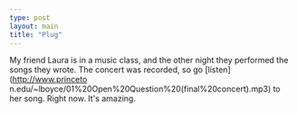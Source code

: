 ```yaml
---
type: post
layout: main
title: "Plug"
---
```

My friend Laura is in a music class, and the other night they performed the
songs they wrote. The concert was recorded, so go [listen](http://www.princeto
n.edu/~lboyce/01%20Open%20Question%20(final%20concert).mp3) to her song. Right
now. It's amazing.

